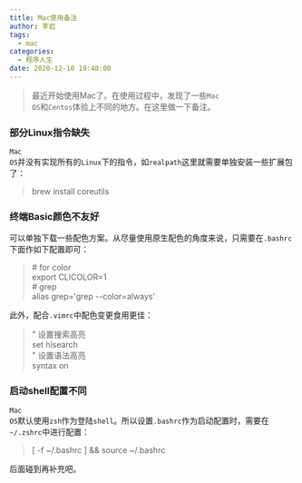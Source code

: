 ```yaml
---
title: Mac使用备注
author: 李岩
tags:
  - mac
categories:
  - 程序人生
date: 2020-12-10 19:40:00
---
```

> 最近开始使用Mac了。在使用过程中，发现了一些<code>Mac OS</code>和<code>Centos</code>体验上不同的地方。在这里做一下备注。

### 部分Linux指令缺失
<code>Mac OS</code>并没有实现所有的<code>Linux</code>下的指令，如<code>realpath</code>这里就需要单独安装一些扩展包了：
> brew install coreutils
<!--more-->

### 终端Basic颜色不友好
可以单独下载一些配色方案。从尽量使用原生配色的角度来说，只需要在<code>.bashrc</code>下面作如下配置即可：
> \# for color  
export CLICOLOR=1  
\# grep  
alias grep='grep --color=always'

此外，配合<code>.vimrc</code>中配色变更食用更佳：
> " 设置搜索高亮  
set hlsearch  
" 设置语法高亮  
syntax on 

### 启动shell配置不同
<code>Mac OS</code>默认使用<code>zsh</code>作为登陆<code>shell</code>。所以设置<code>.bashrc</code>作为启动配置时，需要在<code>~/.zshrc</code>中进行配置：
> [ -f ~/.bashrc ] && source ~/.bashrc

后面碰到再补充吧。
